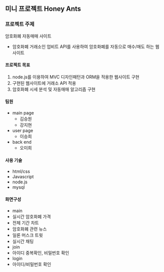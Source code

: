 ## 미니 프로젝트 Honey Ants

### 프로젝트 주제
암호화폐 자동매매 사이트
- 암호화폐 거래소인 업비트 API를 사용하여 암호화폐를 자동으로 매수/매도 하는 웹사이트 

#### 프로젝트 목표
1. node.js를 이용하여 MVC 디자인패턴과 ORM을 적용한 웹사이트 구현
2. 구현된 웹사이트에 거래소 API 적용
3. 암호화폐 시세 분석 및 자동매매 알고리즘 구현

#### 팀원
- main page
  - 김승원
  - 강지현
- user page 
  - 이승희
- back end
  - 오미희

#### 사용 기술
- html/css
- Javascript
- node.js
- mysql

#### 화면구성
- main
 - 실시간 암호화폐 가격
 - 전체 기간 차트
 - 암호화폐 관련 뉴스
 - 일론 머스크 트윗
 - 실시간 채팅
- join
 - 아이디 중복확인, 비밀번호 확인
- login
 - 아이디/비밀번호 확인



    



